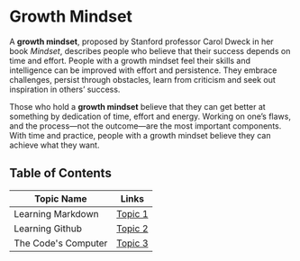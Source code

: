 Growth Mindset
==============

A **growth mindset**, proposed by Stanford professor Carol Dweck in her book *Mindset*, describes people who believe that their success depends on time and effort. People with a growth mindset feel their skills and intelligence can be improved with effort and persistence. They embrace challenges, persist through obstacles, learn from criticism and seek out inspiration in others’ success.

Those who hold a **growth mindset** believe that they can get better at something by dedication of time, effort and energy. Working on one’s flaws, and the process—not the outcome—are the most important components. With time and practice, people with a growth mindset believe they can achieve what they want.

## Table of Contents
Topic Name | Links
---------- | -----
Learning Markdown  | [Topic 1](https://mohammadrahhal.github.io/reading-notes/MARKDOWN)
Learning Github  | [Topic 2](https://mohammadrahhal.github.io/reading-notes/GITHUBINTRO)
The Code's Computer | [Topic 3](https://mohammadrahhal.github.io/reading-notes/CODERSCOMPUTERMOH)
